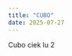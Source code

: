 ```yaml
---
title: "CUBO"
date: 2025-07-27
---
```

Cubo ciek lu 2

<script>
      // Load mathbox with camera controls
      var mathbox = MathBox.mathBox({
        plugins: ["core", "controls", "cursor"],
        controls: {
          klass: THREE.OrbitControls,
        },
        camera: {
          far: 1000,
        },
      });

      mathbox.three.camera.position.set(0, 1, 3);

      // Set scale
      mathbox.set({
        scale: 720,
      });

      mathbox.cartesian({
  range: [[-1, 1], [-1, 1]],
})
</script>
